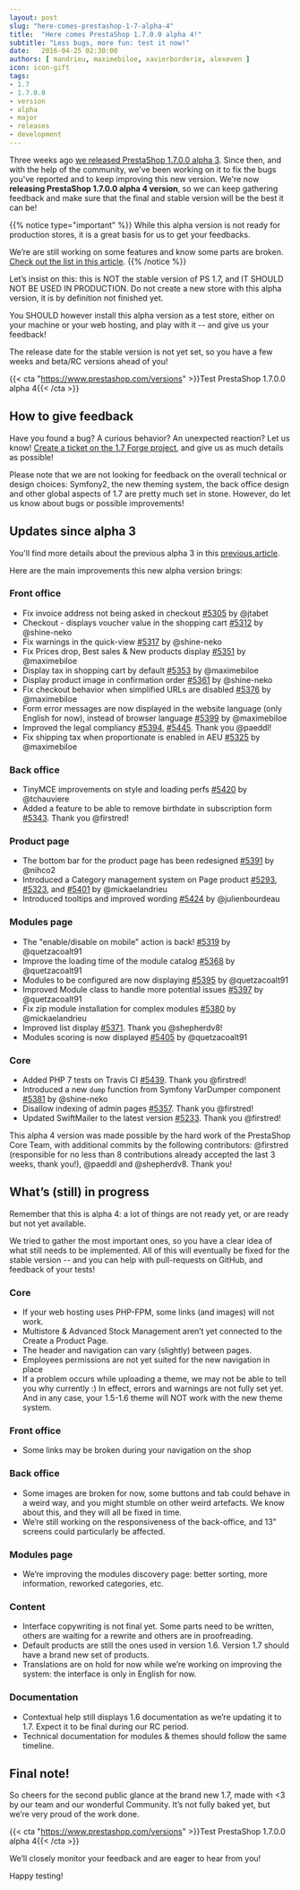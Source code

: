 ```yaml
---
layout: post
slug: "here-comes-prestashop-1-7-alpha-4"
title:  "Here comes PrestaShop 1.7.0.0 alpha 4!"
subtitle: "Less bugs, more fun: test it now!"
date:   2016-04-25 02:30:00
authors: [ mandrieu, maximebiloe, xavierborderie, alexeven ]
icon: icon-gift
tags:
- 1.7
- 1.7.0.0
- version
- alpha
- major
- releases
- development
---
```


Three weeks ago [we released PrestaShop 1.7.0.0 alpha 3](http://build.prestashop.com/news/prestashop-1-7-alpha-3-is-here/). Since then, and with the help of the community, we've been working on it to fix the bugs you've reported and to keep improving this new version. We're now **releasing PrestaShop 1.7.0.0 alpha 4 version**, so we can keep gathering feedback and make sure that the final and stable version will be the best it can be!



{{% notice type="important" %}}
While this alpha version is not ready for production stores, it is a great basis for us to get your feedbacks.

We’re are still working on some features and know some parts are broken. [Check out the list in this article](/news/prestashop-1-7-alpha-3-is-here/#whats-in-progress).
{{% /notice %}}

Let’s insist on this: this is NOT the stable version of PS 1.7, and IT SHOULD NOT BE USED IN PRODUCTION. Do not create a new store with this alpha version, it is by definition not finished yet.

You SHOULD however install this alpha version as a test store, either on your machine or your web hosting, and play with it -- and give us your feedback!

The release date for the stable version is not yet set, so you have a few weeks and beta/RC versions ahead of you!

{{< cta "https://www.prestashop.com/versions" >}}Test PrestaShop 1.7.0.0 alpha 4{{< /cta >}}


## How to give feedback

Have you found a bug? A curious behavior? An unexpected reaction? Let us know! [Create a ticket on the 1.7 Forge project](http://forge.prestashop.com/secure/CreateIssue!default.jspa?selectedProjectId=11322&issuetype=1), and give us as much details as possible!

Please note that we are not looking for feedback on the overall technical or design choices: Symfony2, the new theming system, the back office design and other global aspects of 1.7 are pretty much set in stone. However, do let us know about bugs or possible improvements!


## Updates since alpha 3

You'll find more details about the previous alpha 3 in this [previous article](http://build.prestashop.com/news/prestashop-1-7-alpha-3-is-here/).

Here are the main improvements this new alpha version brings:

### Front office
- Fix invoice address not being asked in checkout [#5305](https://github.com/PrestaShop/PrestaShop/pull/5305) by @jtabet
- Checkout - displays voucher value in the shopping cart [#5312](https://github.com/PrestaShop/PrestaShop/pull/5312) by @shine-neko
- Fix warnings in the quick-view  [#5317](https://github.com/PrestaShop/PrestaShop/pull/5317) by @shine-neko
- Fix Prices drop, Best sales & New products display [#5351](https://github.com/PrestaShop/PrestaShop/pull/5351) by @maximebiloe
- Display tax in shopping cart by default [#5353](https://github.com/PrestaShop/PrestaShop/pull/5353) by @maximebiloe
- Display product image in confirmation order [#5361](https://github.com/PrestaShop/PrestaShop/pull/5361) by @shine-neko
- Fix checkout behavior when simplified URLs are disabled [#5376](https://github.com/PrestaShop/PrestaShop/pull/5376) by @maximebiloe
- Form error messages are now displayed in the website language (only English for now), instead of browser language  [#5399](https://github.com/PrestaShop/PrestaShop/pull/5399) by @maximebiloe
- Improved the legal compliancy [#5394](https://github.com/PrestaShop/PrestaShop/pull/5394), [#5445](https://github.com/PrestaShop/PrestaShop/pull/5445). Thank you @paeddl!
- Fix shipping tax when proportionate is enabled in AEU [#5325](https://github.com/PrestaShop/PrestaShop/pull/5325) by @maximebiloe


### Back office

- TinyMCE improvements on style and loading perfs [#5420](https://github.com/PrestaShop/PrestaShop/pull/5420) by @tchauviere
- Added a feature to be able to remove birthdate in subscription form [#5343](https://github.com/PrestaShop/PrestaShop/pull/5343). Thank you @firstred!


### Product page

- The bottom bar for the product page has been redesigned [#5391](https://github.com/PrestaShop/PrestaShop/pull/) by @nihco2
- Introduced a Category management system on Page product [#5293](https://github.com/PrestaShop/PrestaShop/pull/5293), [#5323](https://github.com/PrestaShop/PrestaShop/pull/5323), and [#5401](https://github.com/PrestaShop/PrestaShop/pull/5401) by @mickaelandrieu
- Introduced tooltips and improved wording [#5424](https://github.com/PrestaShop/PrestaShop/pull/5424) by @julienbourdeau


### Modules page

- The "enable/disable on mobile" action is back! [#5319](https://github.com/PrestaShop/PrestaShop/pull/5319) by @quetzacoalt91
- Improve the loading time of the module catalog [#5368](https://github.com/PrestaShop/PrestaShop/pull/5368) by @quetzacoalt91
- Modules to be configured are now displaying [#5395](https://github.com/PrestaShop/PrestaShop/pull/5395) by @quetzacoalt91
- Improved Module class to handle more potential issues [#5397](https://github.com/PrestaShop/PrestaShop/pull/5397) by @quetzacoalt91
- Fix zip module installation for complex modules [#5380](https://github.com/PrestaShop/PrestaShop/pull/5380) by @mickaelandrieu
- Improved list display [#5371](https://github.com/PrestaShop/PrestaShop/pull/5371). Thank you @shepherdv8!
- Modules scoring is now displayed [#5405](https://github.com/PrestaShop/PrestaShop/pull/5405) by @quetzacoalt91


### Core
- Added PHP 7 tests on Travis CI [#5439](https://github.com/PrestaShop/PrestaShop/pull/5439). Thank you @firstred!
- Introduced a new `dump` function from Symfony VarDumper component [#5381](https://github.com/PrestaShop/PrestaShop/pull/5381) by @shine-neko
- Disallow indexing of admin pages [#5357](https://github.com/PrestaShop/PrestaShop/pull/5357). Thank you @firstred!
- Updated SwiftMailer to the latest version [#5233](https://github.com/PrestaShop/PrestaShop/pull/5233). Thank you @firstred!

This alpha 4 version was made possible by the hard work of the PrestaShop Core Team, with additional commits by the following contributors: @firstred (responsible for no less than 8 contributions already accepted the last 3 weeks, thank you!), @paeddl and @shepherdv8. Thank you!



## What’s (still) in progress

Remember that this is alpha 4: a lot of things are not ready yet, or are ready but not yet available.

We tried to gather the most important ones, so you have a clear idea of what still needs to be implemented. All of this will eventually be fixed for the stable version -- and you can help with pull-requests on GitHub, and feedback of your tests!


### Core

* If your web hosting uses PHP-FPM, some links (and images) will not work.
* Multistore & Advanced Stock Management aren’t yet connected to the Create a Product Page.
* The header and navigation can vary (slightly) between pages.
* Employees permissions are not yet suited for the new navigation in place
* If a problem occurs while uploading a theme, we may not be able to tell you why currently :) In effect, errors and warnings are not fully set yet. And in any case, your 1.5-1.6 theme will NOT work with the new theme system.


### Front office

* Some links may be broken during your navigation on the shop


### Back office

* Some images are broken for now, some buttons and tab could behave in a weird way, and you might stumble on other weird artefacts. We know about this, and they will all be fixed in time.
* We’re still working on the responsiveness of the back-office, and 13” screens could particularly be affected.


### Modules page

* We’re improving the modules discovery page: better sorting, more information, reworked categories, etc.


### Content

* Interface copywriting is not final yet. Some parts need to be written, others are waiting for a rewrite and others are in proofreading.
* Default products are still the ones used in version 1.6. Version 1.7 should have a brand new set of products.
* Translations are on hold for now while we’re working on improving the system: the interface is only in English for now.


### Documentation

* Contextual help still displays 1.6 documentation as we’re updating it to 1.7. Expect it to be final during our RC period.
* Technical documentation for modules & themes should follow the same timeline.


## Final note!

So cheers for the second public glance at the brand new 1.7, made with <3 by our team and our wonderful Community. It’s not fully baked yet, but we’re very proud of the work done.

{{< cta "https://www.prestashop.com/versions" >}}Test PrestaShop 1.7.0.0 alpha 4{{< /cta >}}

We’ll closely monitor your feedback and are eager to hear from you!

Happy testing!
